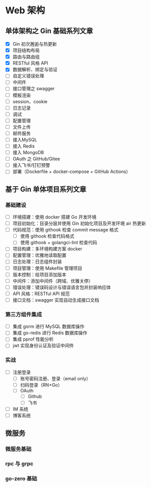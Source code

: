 # Web 架构

## 单体架构之 Gin 基础系列文章

- [x] Gin 初次邂逅与热更新
- [x] 项目结构布局
- [x] 路由与路由组
- [x] RESTful 风格 API
- [x] 数据解析、绑定与验证
- [ ] 自定义错误处理
- [ ] 中间件
- [ ] 接口管理之 swagger
- [ ] 模板渲染
- [ ] session、cookie
- [ ] 日志记录
- [ ] 调试
- [ ] 配置管理
- [ ] 文件上传
- [ ] 邮件服务
- [ ] 接入MySQL
- [ ] 接入 Redis
- [ ] 接入 MongoDB
- [ ] OAuth 之 GitHub/Gitee
- [ ] 接入飞书/钉钉预警
- [ ] 部署（Dockerfile + docker-compose + GitHub Actions）

## 基于 Gin 单体项目系列文章

### 基础建设

- [ ] 环境搭建：使用 docker 搭建 Go 开发环境
- [ ] 项目初始化：目录分层并使用 Gin 初始化项目及开发环境 air 热更新
- [ ] 代码规范：使用 githook 检查 commit message 格式
  - [ ] 使用 githook 检查代码格式
  - [ ] 使用 githook + golangci-lint 检查代码
- [ ] 项目构建：多环境构建方案 docker
- [ ] 配置管理：优雅地读取配置
- [ ] 日志处理：日志组件封装
- [ ] 项目管理：使用 Makefile 管理项目
- [ ] 版本控制：给项目添加版本
- [ ] 中间件：添加中间件（跨域、优雅关停）
- [ ] 错误处理：错误码设计与错误语言包并封装响应体
- [ ] API 风格：RESTful API 规范
- [ ] 接口文档：swagger 实现自动生成接口文档

### 第三方组件集成

- [ ] 集成 gorm 进行 MySQL 数据库操作
- [ ] 集成 go-redis 进行 Redis 数据库操作
- [ ] 集成 pprof 性能分析
- [ ] jwt 实现身份认证及验证中间件

### 实战

- [ ] 注册登录
  - [ ] 账号密码注册、登录（email only）
  - [ ] 扫码登录（RN+Go）
  - [ ] OAuth
    - [ ] Github
    - [ ] 飞书
- [ ] IM 系统
- [ ] 博客系统
  
## 微服务

### 微服务基础

### rpc 与 grpc

### go-zero 基础
